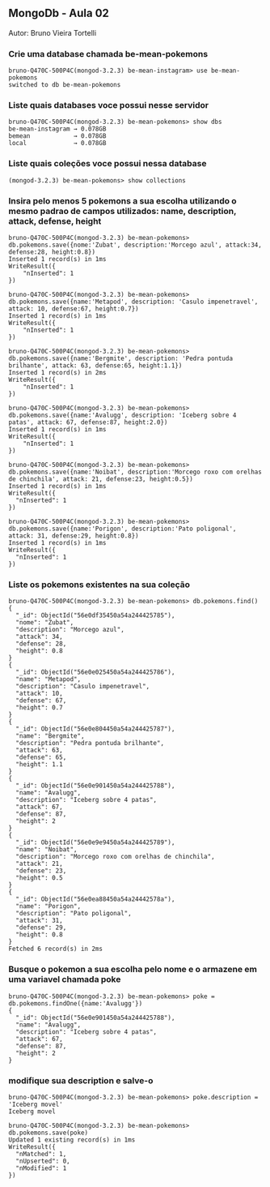 ## MongoDb - Aula 02
Autor: Bruno Vieira Tortelli

### Crie uma database chamada be-mean-pokemons

    bruno-Q470C-500P4C(mongod-3.2.3) be-mean-instagram> use be-mean-pokemons
    switched to db be-mean-pokemons
    
### Liste quais databases voce possui nesse servidor
    bruno-Q470C-500P4C(mongod-3.2.3) be-mean-pokemons> show dbs
    be-mean-instagram → 0.078GB
    bemean            → 0.078GB
    local             → 0.078GB

### Liste quais coleções voce possui nessa database
    (mongod-3.2.3) be-mean-pokemons> show collections

### Insira pelo menos 5 pokemons a sua escolha utilizando o mesmo padrao de campos utilizados: name, description, attack, defense, height
    bruno-Q470C-500P4C(mongod-3.2.3) be-mean-pokemons> db.pokemons.save({nome:'Zubat', description:'Morcego azul', attack:34, defense:28, height:0.8})
    Inserted 1 record(s) in 1ms
    WriteResult({
        "nInserted": 1
    })
    
    bruno-Q470C-500P4C(mongod-3.2.3) be-mean-pokemons> db.pokemons.save({name:'Metapod', description: 'Casulo impenetravel', attack: 10, defense:67, height:0.7})
    Inserted 1 record(s) in 1ms
    WriteResult({
        "nInserted": 1
    })
    
    bruno-Q470C-500P4C(mongod-3.2.3) be-mean-pokemons> db.pokemons.save({name:'Bergmite', description: 'Pedra pontuda brilhante', attack: 63, defense:65, height:1.1})
    Inserted 1 record(s) in 2ms
    WriteResult({
        "nInserted": 1
    })

    bruno-Q470C-500P4C(mongod-3.2.3) be-mean-pokemons> db.pokemons.save({name:'Avalugg', description: 'Iceberg sobre 4 patas', attack: 67, defense:87, height:2.0})
    Inserted 1 record(s) in 1ms
    WriteResult({
        "nInserted": 1
    })
    
    bruno-Q470C-500P4C(mongod-3.2.3) be-mean-pokemons> db.pokemons.save({name:'Noibat', description:'Morcego roxo com orelhas de chinchila', attack: 21, defense:23, height:0.5})
    Inserted 1 record(s) in 1ms
    WriteResult({
      "nInserted": 1
    })

    bruno-Q470C-500P4C(mongod-3.2.3) be-mean-pokemons> db.pokemons.save({name:'Porigon', description:'Pato poligonal', attack: 31, defense:29, height:0.8})
    Inserted 1 record(s) in 1ms
    WriteResult({
      "nInserted": 1
    })
    
### Liste os pokemons existentes na sua coleção

    bruno-Q470C-500P4C(mongod-3.2.3) be-mean-pokemons> db.pokemons.find()
    {
      "_id": ObjectId("56e0df35450a54a244425785"),
      "nome": "Zubat",
      "description": "Morcego azul",
      "attack": 34,
      "defense": 28,
      "height": 0.8
    }
    {
      "_id": ObjectId("56e0e025450a54a244425786"),
      "name": "Metapod",
      "description": "Casulo impenetravel",
      "attack": 10,
      "defense": 67,
      "height": 0.7
    }
    {
      "_id": ObjectId("56e0e804450a54a244425787"),
      "name": "Bergmite",
      "description": "Pedra pontuda brilhante",
      "attack": 63,
      "defense": 65,
      "height": 1.1
    }
    {
      "_id": ObjectId("56e0e901450a54a244425788"),
      "name": "Avalugg",
      "description": "Iceberg sobre 4 patas",
      "attack": 67,
      "defense": 87,
      "height": 2
    }
    {
      "_id": ObjectId("56e0e9e9450a54a244425789"),
      "name": "Noibat",
      "description": "Morcego roxo com orelhas de chinchila",
      "attack": 21,
      "defense": 23,
      "height": 0.5
    }
    {
      "_id": ObjectId("56e0ea88450a54a24442578a"),
      "name": "Porigon",
      "description": "Pato poligonal",
      "attack": 31,
      "defense": 29,
      "height": 0.8
    }
    Fetched 6 record(s) in 2ms

### Busque o pokemon a sua escolha pelo nome e o armazene em uma variavel chamada poke
    
    bruno-Q470C-500P4C(mongod-3.2.3) be-mean-pokemons> poke = db.pokemons.findOne({name:'Avalugg'})
    {
      "_id": ObjectId("56e0e901450a54a244425788"),
      "name": "Avalugg",
      "description": "Iceberg sobre 4 patas",
      "attack": 67,
      "defense": 87,
      "height": 2
    }


### modifique sua description e salve-o

    bruno-Q470C-500P4C(mongod-3.2.3) be-mean-pokemons> poke.description = 'Iceberg movel'
    Iceberg movel
    
    bruno-Q470C-500P4C(mongod-3.2.3) be-mean-pokemons> db.pokemons.save(poke)
    Updated 1 existing record(s) in 1ms
    WriteResult({
      "nMatched": 1,
      "nUpserted": 0,
      "nModified": 1
    })


    